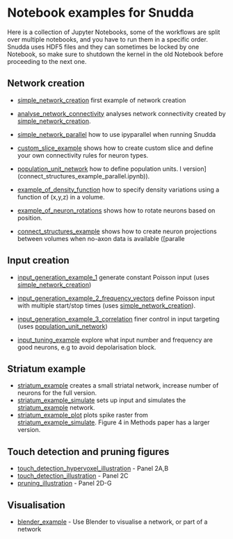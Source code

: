 # Notebook examples for Snudda

Here is a collection of Jupyter Notebooks, some of the workflows are split over multiple notebooks, and you have to run them in a specific order. Snudda uses HDF5 files and they can sometimes be locked by one Notebook, so make sure to shutdown the kernel in the old Notebook before proceeding to the next one.

## Network creation
* [simple_network_creation](simple_network_creation.ipynb) first example of network creation
* [analyse_network_connectivity](analyse_network_connectivity.ipynb) analyses network connectivity created by [simple_network_creation](simple_network_creation.ipynb).

* [simple_network_parallel](simple_network_parallel.ipynb) how to use ipyparallel when running Snudda

* [custom_slice_example](custom_slice_example.ipynb) shows how to create custom slice and define your own connectivity rules for neuron types.
* [population_unit_network](population_unit_network.ipynb) how to define population units.
l version](connect_structures_example_parallel.ipynb)).
* [example_of_density_function](example_of_density_function.ipynb) how to specify density variations using a function of (x,y,z) in a volume.
* [example_of_neuron_rotations](example_of_neuron_rotations.ipynb) shows how to rotate neurons based on position.
* [connect_structures_example](connect_structures_example.ipynb) shows how to create neuron projections between volumes when no-axon data is available ([paralle

## Input creation
* [input_generation_example_1](input_generation_example_1.ipynb) generate constant Poisson input (uses [simple_network_creation](simple_network_creation.ipynb))
* [input_generation_example_2_frequency_vectors](input_generation_example_2_frequency_vectors.ipynb) define Poisson input with multiple start/stop times (uses [simple_network_creation](simple_network_creation.ipynb)).
* [input_generation_example_3_correlation](input_generation_example_3_correlation.ipynb) finer control in input targeting (uses [population_unit_network](population_unit_network.ipynb))

* [input_tuning_example](input_tuning_example.ipynb) explore what input number and frequency are good neurons, e.g to avoid depolarisation block.


## Striatum example
* [striatum_example](striatum_example.ipynb) creates a small striatal network, increase number of neurons for the full version.
* [striatum_example_simulate](striatum_example_simulate.ipynb) sets up input and simulates the [striatum_example](striatum_example.ipynb) network.
* [striatum_example_plot](striatum_example_plot.ipynb) plots spike raster from [striatum_example_simulate](striatum_example_simulate.ipynb). Figure 4 in Methods paper has a larger version.

## Touch detection and pruning figures
* [touch_detection_hypervoxel_illustration](../illustrations/touch_detection_hypervoxel_illustration.ipynb) - Panel 2A,B
* [touch_detection_illustration](../illustrations/touch_detection_illustration.ipynb) - Panel 2C
* [pruning_illustration](../illustrations/pruning_illustration.ipynb) - Panel 2D-G

## Visualisation
* [blender_example](blender_example.ipynb) - Use Blender to visualise a network, or part of a network
